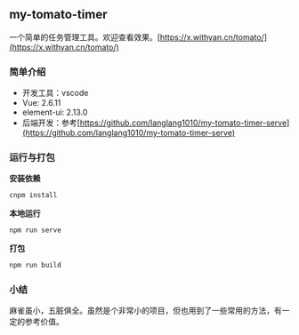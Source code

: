 ## my-tomato-timer

一个简单的任务管理工具。欢迎查看效果。[https://x.withyan.cn/tomato/](https://x.withyan.cn/tomato/)

### 简单介绍
* 开发工具：vscode
* Vue: 2.6.11
* element-ui: 2.13.0
* 后端开发：参考[https://github.com/langlang1010/my-tomato-timer-serve](https://github.com/langlang1010/my-tomato-timer-serve)

### 运行与打包

**安装依赖**
```bash
cnpm install 
```

**本地运行**
```bash
npm run serve
```

**打包**
```bash
npm run build
```

### 小结
麻雀虽小，五脏俱全。虽然是个非常小的项目，但也用到了一些常用的方法，有一定的参考价值。




